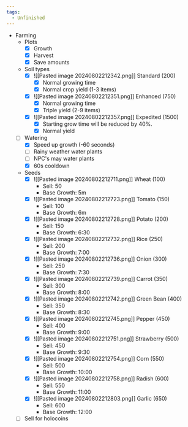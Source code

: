 ```yaml
---
tags:
  - Unfinished
---
```

- Farming
	-  Plots
		- [x] Growth
		- [x] Harvest
		- [x] Save amounts
	- Soil types
		- [x] ![[Pasted image 20240802212342.png]] Standard (200)
			- [x] Normal growing time
			- [x] Normal crop yield (1-3 items)
		- [x] ![[Pasted image 20240802212351.png]] Enhanced (750)
			- [x] Normal growing time
			- [x] Triple yield (2-9 items)
		- [x] ![[Pasted image 20240802212357.png]] Expedited (1500)
			- [x] Starting grow time will be reduced by 40%.
			- [x] Normal yield
	- [ ] Watering
		- [x] Speed up growth (-60 seconds)
		- [ ] Rainy weather water plants
		- [ ] NPC's may water plants
		- [x] 60s cooldown
	- Seeds
		- [x] ![[Pasted image 20240802212711.png]] Wheat (100)
			- Sell: 50
			- Base Growth:  5m
		- [x] ![[Pasted image 20240802212723.png]] Tomato (150)
			- Sell: 100
			- Base Growth: 6m
		- [x] ![[Pasted image 20240802212728.png]] Potato (200)
			- Sell: 150
			- Base Growth: 6:30
		- [x] ![[Pasted image 20240802212732.png]] Rice (250)
			- Sell: 200
			- Base Growth: 7:00
		- [x] ![[Pasted image 20240802212736.png]] Onion (300)
			- Sell: 250
			- Base Growth: 7:30
		- [x] ![[Pasted image 20240802212739.png]] Carrot (350)
			- Sell: 300
			- Base Growth: 8:00
		- [x] ![[Pasted image 20240802212742.png]] Green Bean (400)
			- Sell: 350
			- Base Growth: 8:30
		- [x] ![[Pasted image 20240802212745.png]] Pepper (450)
			- Sell: 400
			- Base Growth: 9:00
		- [x] ![[Pasted image 20240802212751.png]] Strawberry (500)
			- Sell: 450
			- Base Growth: 9:30
		- [x] ![[Pasted image 20240802212754.png]] Corn (550)
			- Sell: 500
			- Base Growth: 10:00
		- [x] ![[Pasted image 20240802212758.png]] Radish (600)
			- Sell: 550
			- Base Growth: 11:00
		- [x] ![[Pasted image 20240802212803.png]] Garlic (650)
			- Sell: 600
			- Base Growth: 12:00
	- [ ] Sell for holocoins